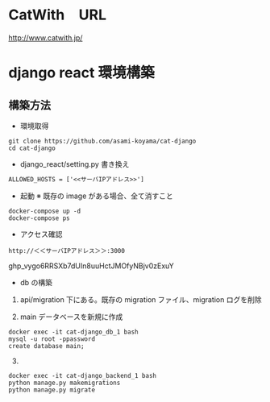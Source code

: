 # CatWith　URL

http://www.catwith.jp/

# django react 環境構築

## 構築方法

-   環境取得

```
git clone https://github.com/asami-koyama/cat-django
cd cat-django
```

-   django_react/setting.py 書き換え

```txt
ALLOWED_HOSTS = ['<<サーバIPアドレス>>']
```

-   起動
    ※ 既存の image がある場合、全て消すこと

```
docker-compose up -d
docker-compose ps
```

-   アクセス確認

```
http://＜＜サーバIPアドレス＞＞:3000
```

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

-   db の構築

1. api/migration 下にある。既存の migration ファイル、migration ログを削除

2. main データベースを新規に作成

```
docker exec -it cat-django_db_1 bash
mysql -u root -ppassword
create database main;
```

3.

```
docker exec -it cat-django_backend_1 bash
python manage.py makemigrations
python manage.py migrate
```
